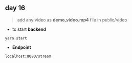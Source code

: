 ## day 16

> add any video as **demo_video.mp4** file in public/video

- to start **backend**

```
yarn start
```

- **Endpoint**

```
localhost:8080/stream
```
